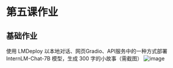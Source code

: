 # 第五课作业
## 基础作业
使用 LMDeploy 以本地对话、网页Gradio、API服务中的一种方式部署 InternLM-Chat-7B 模型，生成 300 字的小故事（需截图）
![image](https://github.com/Rookieaura/InternLM-tutorial-assignments/assets/44491151/476e9e30-bcab-4e48-81f3-bb62159b0f9d)
